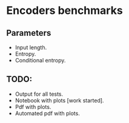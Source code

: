 # Encoders benchmarks

## Parameters

- Input length.
- Entropy.
- Conditional entropy.

## TODO:

- Output for all tests.
- Notebook with plots [work started].
- Pdf with plots.
- Automated pdf with plots.
